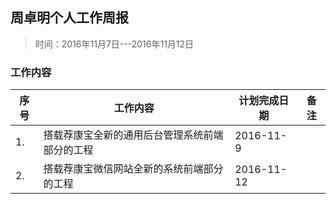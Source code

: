 ## 周卓明个人工作周报

> 时间：2016年11月7日---2016年11月12日


### 工作内容


<table>
    <thead>
          <tr>
              <th>序号</th>
              <th>工作内容</th>
              <th>计划完成日期</th>
              <th>备注</th>
          </tr>
    </thead>
    <tbody>
          <tr>
              <td>1.</td>
              <td>搭载荐康宝全新的通用后台管理系统前端部分的工程</td>
              <td>2016-11-9</td>
              <td></td>
          </tr>
          <tr>
              <td>2.</td>
              <td>搭载荐康宝微信网站全新的系统前端部分的工程</td>
              <td>2016-11-12</td>
              <td></td>
          </tr>
  </tbody>
</table>



